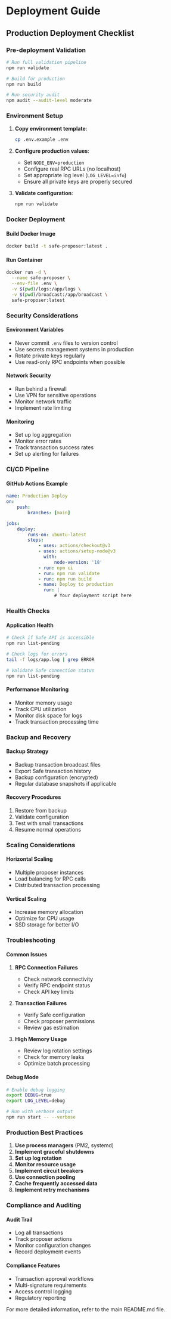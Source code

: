 # Deployment Guide

## Production Deployment Checklist

### Pre-deployment Validation

```bash
# Run full validation pipeline
npm run validate

# Build for production
npm run build

# Run security audit
npm audit --audit-level moderate
```

### Environment Setup

1. **Copy environment template**:

    ```bash
    cp .env.example .env
    ```

2. **Configure production values**:
    - Set `NODE_ENV=production`
    - Configure real RPC URLs (no localhost)
    - Set appropriate log level (`LOG_LEVEL=info`)
    - Ensure all private keys are properly secured

3. **Validate configuration**:
    ```bash
    npm run validate
    ```

### Docker Deployment

#### Build Docker Image

```bash
docker build -t safe-proposer:latest .
```

#### Run Container

```bash
docker run -d \
  --name safe-proposer \
  --env-file .env \
  -v $(pwd)/logs:/app/logs \
  -v $(pwd)/broadcast:/app/broadcast \
  safe-proposer:latest
```

### Security Considerations

#### Environment Variables

- Never commit `.env` files to version control
- Use secrets management systems in production
- Rotate private keys regularly
- Use read-only RPC endpoints when possible

#### Network Security

- Run behind a firewall
- Use VPN for sensitive operations
- Monitor network traffic
- Implement rate limiting

#### Monitoring

- Set up log aggregation
- Monitor error rates
- Track transaction success rates
- Set up alerting for failures

### CI/CD Pipeline

#### GitHub Actions Example

```yaml
name: Production Deploy
on:
    push:
        branches: [main]

jobs:
    deploy:
        runs-on: ubuntu-latest
        steps:
            - uses: actions/checkout@v3
            - uses: actions/setup-node@v3
              with:
                  node-version: '18'
            - run: npm ci
            - run: npm run validate
            - run: npm run build
            - name: Deploy to production
              run: |
                  # Your deployment script here
```

### Health Checks

#### Application Health

```bash
# Check if Safe API is accessible
npm run list-pending

# Check logs for errors
tail -f logs/app.log | grep ERROR

# Validate Safe connection status
npm run list-pending
```

#### Performance Monitoring

- Monitor memory usage
- Track CPU utilization
- Monitor disk space for logs
- Track transaction processing time

### Backup and Recovery

#### Backup Strategy

- Backup transaction broadcast files
- Export Safe transaction history
- Backup configuration (encrypted)
- Regular database snapshots if applicable

#### Recovery Procedures

1. Restore from backup
2. Validate configuration
3. Test with small transactions
4. Resume normal operations

### Scaling Considerations

#### Horizontal Scaling

- Multiple proposer instances
- Load balancing for RPC calls
- Distributed transaction processing

#### Vertical Scaling

- Increase memory allocation
- Optimize for CPU usage
- SSD storage for better I/O

### Troubleshooting

#### Common Issues

1. **RPC Connection Failures**
    - Check network connectivity
    - Verify RPC endpoint status
    - Check API key limits

2. **Transaction Failures**
    - Verify Safe configuration
    - Check proposer permissions
    - Review gas estimation

3. **High Memory Usage**
    - Review log rotation settings
    - Check for memory leaks
    - Optimize batch processing

#### Debug Mode

```bash
# Enable debug logging
export DEBUG=true
export LOG_LEVEL=debug

# Run with verbose output
npm run start -- --verbose
```

### Production Best Practices

1. **Use process managers** (PM2, systemd)
2. **Implement graceful shutdowns**
3. **Set up log rotation**
4. **Monitor resource usage**
5. **Implement circuit breakers**
6. **Use connection pooling**
7. **Cache frequently accessed data**
8. **Implement retry mechanisms**

### Compliance and Auditing

#### Audit Trail

- Log all transactions
- Track proposer actions
- Monitor configuration changes
- Record deployment events

#### Compliance Features

- Transaction approval workflows
- Multi-signature requirements
- Access control logging
- Regulatory reporting

For more detailed information, refer to the main README.md file.
